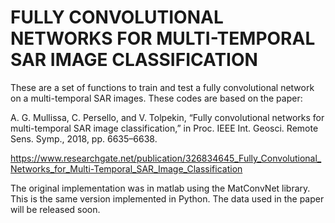 # FULLY CONVOLUTIONAL NETWORKS FOR MULTI-TEMPORAL SAR IMAGE CLASSIFICATION

These are a set of functions to train and test a fully convolutional network on a multi-temporal SAR images. These codes are based on the paper:

A. G. Mullissa, C. Persello, and V. Tolpekin, “Fully convolutional networks for multi-temporal SAR image classification,” in Proc. IEEE Int. Geosci. Remote Sens. Symp., 2018, pp. 6635–6638.

https://www.researchgate.net/publication/326834645_Fully_Convolutional_Networks_for_Multi-Temporal_SAR_Image_Classification

The original implementation was in matlab using the MatConvNet library. This is the same version implemented in Python. The data used in the paper will be released soon.
